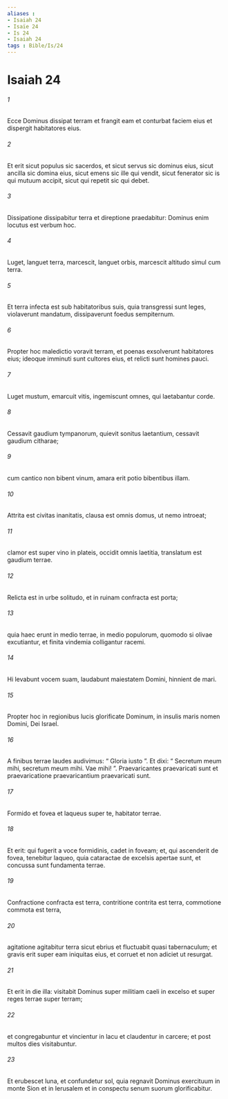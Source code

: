 ```yaml
---
aliases : 
- Isaiah 24
- Isaïe 24
- Is 24
- Isaiah 24
tags : Bible/Is/24
---
```


# Isaiah 24

###### 1
Ecce Dominus dissipat terram et frangit eam et conturbat faciem eius et dispergit habitatores eius.
###### 2
Et erit sicut populus sic sacerdos, et sicut servus sic dominus eius, sicut ancilla sic domina eius, sicut emens sic ille qui vendit, sicut fenerator sic is qui mutuum accipit, sicut qui repetit sic qui debet.
###### 3
Dissipatione dissipabitur terra et direptione praedabitur: Dominus enim locutus est verbum hoc.
###### 4
Luget, languet terra, marcescit, languet orbis, marcescit altitudo simul cum terra. 
###### 5
Et terra infecta est sub habitatoribus suis, quia transgressi sunt leges, violaverunt mandatum, dissipaverunt foedus sempiternum.
###### 6
Propter hoc maledictio voravit terram, et poenas exsolverunt habitatores eius; ideoque imminuti sunt cultores eius, et relicti sunt homines pauci.
###### 7
Luget mustum, emarcuit vitis, ingemiscunt omnes, qui laetabantur corde.
###### 8
Cessavit gaudium tympanorum, quievit sonitus laetantium, cessavit gaudium citharae;
###### 9
cum cantico non bibent vinum, amara erit potio bibentibus illam.
###### 10
Attrita est civitas inanitatis, clausa est omnis domus, ut nemo introeat;
###### 11
clamor est super vino in plateis, occidit omnis laetitia, translatum est gaudium terrae.
###### 12
Relicta est in urbe solitudo, et in ruinam confracta est porta;
###### 13
quia haec erunt in medio terrae, in medio populorum, quomodo si olivae excutiantur, et finita vindemia colligantur racemi.
###### 14
Hi levabunt vocem suam, laudabunt maiestatem Domini, hinnient de mari.
###### 15
Propter hoc in regionibus lucis glorificate Dominum, in insulis maris nomen Domini, Dei Israel.
###### 16
A finibus terrae laudes audivimus: “ Gloria iusto ”. Et dixi: “ Secretum meum mihi, secretum meum mihi. Vae mihi! ”. Praevaricantes praevaricati sunt et praevaricatione praevaricantium praevaricati sunt.
###### 17
Formido et fovea et laqueus super te, habitator terrae.
###### 18
Et erit: qui fugerit a voce formidinis, cadet in foveam; et, qui ascenderit de fovea, tenebitur laqueo, quia cataractae de excelsis apertae sunt, et concussa sunt fundamenta terrae. 
###### 19
Confractione confracta est terra, contritione contrita est terra, commotione commota est terra,
###### 20
agitatione agitabitur terra sicut ebrius et fluctuabit quasi tabernaculum; et gravis erit super eam iniquitas eius, et corruet et non adiciet ut resurgat.
###### 21
Et erit in die illa: visitabit Dominus super militiam caeli in excelso et super reges terrae super terram;
###### 22
et congregabuntur et vincientur in lacu et claudentur in carcere; et post multos dies visitabuntur.
###### 23
Et erubescet luna, et confundetur sol, quia regnavit Dominus exercituum in monte Sion et in Ierusalem et in conspectu senum suorum glorificabitur.
